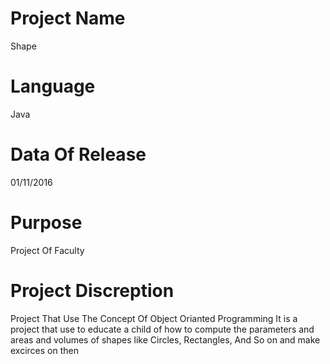 # Project Name
Shape

# Language
Java

# Data Of Release 
01/11/2016

# Purpose
Project Of Faculty

# Project Discreption 
Project That Use The Concept Of Object Orianted Programming It is a project that use to educate a child of how to compute the parameters and areas and volumes of shapes like Circles, Rectangles, And So on and make excirces on then
